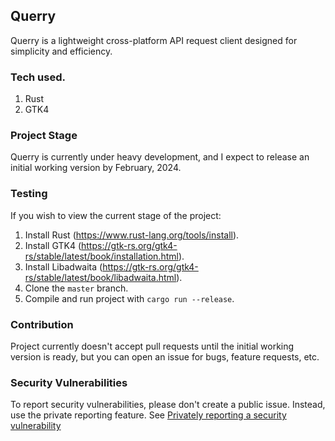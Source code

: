 ## Querry
Querry is a lightweight cross-platform API request client designed for simplicity and efficiency.

### Tech used.
1. Rust
2. GTK4


### Project Stage
Querry is currently under heavy development, and I expect to release an initial working version by February, 2024.

### Testing
If you wish to view the current stage of the project:
1. Install Rust (https://www.rust-lang.org/tools/install).
2. Install GTK4 (https://gtk-rs.org/gtk4-rs/stable/latest/book/installation.html).
3. Install Libadwaita (https://gtk-rs.org/gtk4-rs/stable/latest/book/libadwaita.html).
4. Clone the `master` branch.
5. Compile and run project with `cargo run --release`.


### Contribution
Project currently doesn't accept pull requests until the initial working version is ready, but you can open an issue for bugs, feature requests, etc.


### Security Vulnerabilities
To report security vulnerabilities, please don't create a public issue. Instead, use the private reporting feature. See [Privately reporting a security vulnerability](https://docs.github.com/en/code-security/security-advisories/guidance-on-reporting-and-writing-information-about-vulnerabilities/privately-reporting-a-security-vulnerability)
